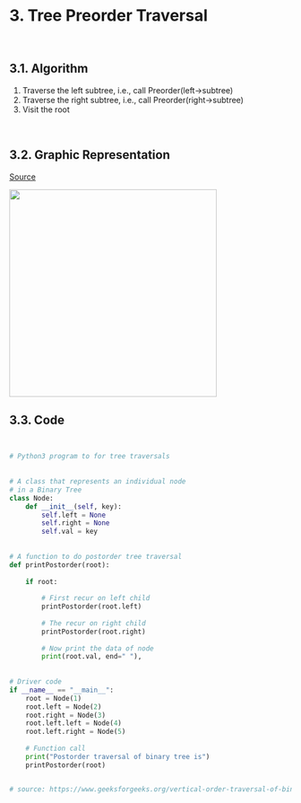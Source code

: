 # 3. Tree Preorder Traversal

<br/>

## 3.1. Algorithm
1. Traverse the left subtree, i.e., call Preorder(left->subtree)
2. Traverse the right subtree, i.e., call Preorder(right->subtree)
3. Visit the root


<br/>

## 3.2. Graphic Representation

[Source](https://builtin.com/software-engineering-perspectives/tree-traversal)

<img alt="" src="https://builtin.com/sites/www.builtin.com/files/inline-images/4_tree-traversal.gif" style="width: 370px;" />


<br/>

## 3.3. Code
```python


# Python3 program to for tree traversals
 
 
# A class that represents an individual node
# in a Binary Tree
class Node:
    def __init__(self, key):
        self.left = None
        self.right = None
        self.val = key
 
 
# A function to do postorder tree traversal
def printPostorder(root):
 
    if root:
 
        # First recur on left child
        printPostorder(root.left)
 
        # The recur on right child
        printPostorder(root.right)
 
        # Now print the data of node
        print(root.val, end=" "),
 
 
# Driver code
if __name__ == "__main__":
    root = Node(1)
    root.left = Node(2)
    root.right = Node(3)
    root.left.left = Node(4)
    root.left.right = Node(5)
 
    # Function call
    print("Postorder traversal of binary tree is")
    printPostorder(root)


# source: https://www.geeksforgeeks.org/vertical-order-traversal-of-binary-tree-using-map/

```
